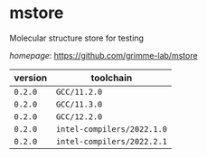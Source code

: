 # mstore

Molecular structure store for testing

*homepage*: <https://github.com/grimme-lab/mstore>

version | toolchain
--------|----------
``0.2.0`` | ``GCC/11.2.0``
``0.2.0`` | ``GCC/11.3.0``
``0.2.0`` | ``GCC/12.2.0``
``0.2.0`` | ``intel-compilers/2022.1.0``
``0.2.0`` | ``intel-compilers/2022.2.1``
